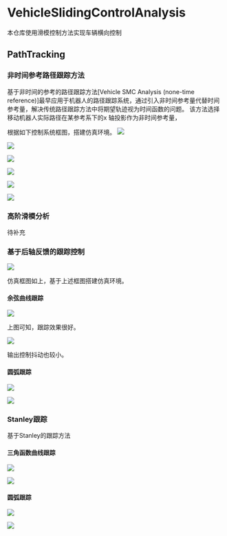 # VehicleSlidingControlAnalysis
本仓库使用滑模控制方法实现车辆横向控制

## PathTracking
###  非时间参考路径跟踪方法
基于非时间的参考的路径跟踪方法[Vehicle SMC Analysis (none-time reference)]最早应用于机器人的路径跟踪系统，通过引入非时间参考量代替时间参考量，解决传统路径跟踪方法中将期望轨迹视为时间函数的问题。
该方法选择移动机器人实际路径在某参考系下的x 轴投影作为非时间参考量，



根据如下控制系统框图，搭建仿真环境。
![](https://raw.githubusercontent.com/zgh551/FigureBed/master/img/20191225194515.png)

![](https://raw.githubusercontent.com/zgh551/FigureBed/master/img/20191225201717.png)

![](https://raw.githubusercontent.com/zgh551/FigureBed/master/img/20191225201732.png)

![](https://raw.githubusercontent.com/zgh551/FigureBed/master/img/20191225201746.png)

![](https://raw.githubusercontent.com/zgh551/FigureBed/master/img/20191225201811.png)

![](https://raw.githubusercontent.com/zgh551/FigureBed/master/img/20191225201827.png)

### 高阶滑模分析

待补充



### 基于后轴反馈的跟踪控制

![](https://raw.githubusercontent.com/zgh551/FigureBed/master/img/20200311173918.png)

仿真框图如上，基于上述框图搭建仿真环境。

#### 余弦曲线跟踪

![](https://raw.githubusercontent.com/zgh551/FigureBed/master/img/20200311174324.png)

上图可知，跟踪效果很好。

![](https://raw.githubusercontent.com/zgh551/FigureBed/master/img/20200311175620.png)

输出控制抖动也较小。

#### 圆弧跟踪

![](https://raw.githubusercontent.com/zgh551/FigureBed/master/img/20200311180059.png)

![](https://raw.githubusercontent.com/zgh551/FigureBed/master/img/20200311180151.png)

### Stanley跟踪

基于Stanley的跟踪方法

#### 三角函数曲线跟踪

![](https://raw.githubusercontent.com/zgh551/FigureBed/master/img/20200312111352.png)

![](https://raw.githubusercontent.com/zgh551/FigureBed/master/img/20200312111356.png)

#### 圆弧跟踪

![](https://raw.githubusercontent.com/zgh551/FigureBed/master/img/20200312111029.png)

![](https://raw.githubusercontent.com/zgh551/FigureBed/master/img/20200312111035.png)

